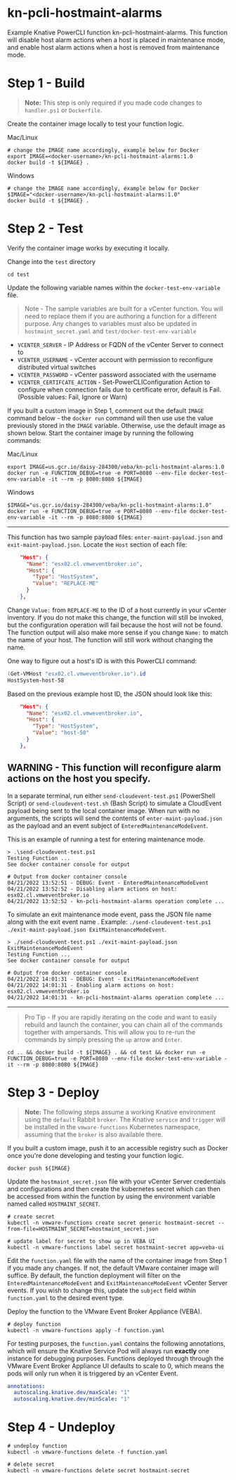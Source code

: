 # kn-pcli-hostmaint-alarms
Example Knative PowerCLI function kn-pcli-hostmaint-alarms. This function will disable host alarm actions when a host is placed in maintenance mode, and enable host alarm actions when a host is removed from maintenance mode.

# Step 1 - Build

> **Note:** This step is only required if you made code changes to `handler.ps1`
> or `Dockerfile`.

Create the container image locally to test your function logic.

Mac/Linux
```
# change the IMAGE name accordingly, example below for Docker
export IMAGE=<docker-username>/kn-pcli-hostmaint-alarms:1.0
docker build -t ${IMAGE} .
```

Windows
```
# change the IMAGE name accordingly, example below for Docker
$IMAGE="<docker-username>/kn-pcli-hostmaint-alarms:1.0"
docker build -t ${IMAGE} .
```
# Step 2 - Test

Verify the container image works by executing it locally.

Change into the `test` directory
```console
cd test
```

Update the following variable names within the `docker-test-env-variable` file.
> Note - The sample variables are built for a vCenter function. You will need to replace them if you are authoring a function for a different purpose.
> Any changes to variables must also be updated in `hostmaint_secret.yaml` and `test/docker-test-env-variable`

* `VCENTER_SERVER` - IP Address or FQDN of the vCenter Server to connect to
* `VCENTER_USERNAME` - vCenter account with permission to reconfigure distributed virtual switches
* `VCENTER_PASSWORD` - vCenter password associated with the username
* `VCENTER_CERTIFCATE_ACTION` - Set-PowerCLIConfiguration Action to configure when connection fails due to certificate error, default is Fail. (Possible values: Fail, Ignore or Warn)

If you built a custom image in Step 1, comment out the default `IMAGE` command below - the `docker run` command will then use use the value previously stored in the `IMAGE` variable. Otherwise, use the default image as shown below.  Start the container image by running the following commands:

Mac/Linux
```console
export IMAGE=us.gcr.io/daisy-284300/veba/kn-pcli-hostmaint-alarms:1.0
docker run -e FUNCTION_DEBUG=true -e PORT=8080 --env-file docker-test-env-variable -it --rm -p 8080:8080 ${IMAGE}
```
Windows
```console
$IMAGE="us.gcr.io/daisy-284300/veba/kn-pcli-hostmaint-alarms:1.0"
docker run -e FUNCTION_DEBUG=true -e PORT=8080 --env-file docker-test-env-variable -it --rm -p 8080:8080 ${IMAGE}
```

---
This function has two sample payload files: `enter-maint-payload.json` and `exit-maint-payload.json`. Locate the `Host` section of each file:
```json
    "Host": {
      "Name": "esx02.cl.vmweventbroker.io",
      "Host": {
        "Type": "HostSystem",
        "Value": "REPLACE-ME"
      }
    },
```
Change `Value:` from `REPLACE-ME` to the ID of a host currently in your vCenter inventory. If you do not make this change, the function will still be invoked, but the configuration operation will fail because the host will not be found. The function output will also make more sense if you change `Name:` to match the name of your host. The function will still work without changing the name.

One way to figure out a host's ID is with this PowerCLI command: 
```powershell
(Get-VMHost "esx02.cl.vmweventbroker.io").id
HostSystem-host-58
```

Based on the previous example host ID, the JSON should look like this:

```json
    "Host": {
      "Name": "esx02.cl.vmweventbroker.io",
      "Host": {
        "Type": "HostSystem",
        "Value": "host-58"
      }
    },
```

**WARNING** - This function will reconfigure alarm actions on the host you specify.
---

In a separate terminal, run either `send-cloudevent-test.ps1` (PowerShell Script) or `send-cloudevent-test.sh` (Bash Script) to simulate a CloudEvent payload being sent to the local container image. When run with no arguments, the scripts will send the contents of `enter-maint-payload.json` as the payload and an event subject of `EnteredMaintenanceModeEvent`. 

This is an example of running a test for entering maintenance mode.
```console
> .\send-cloudevent-test.ps1
Testing Function ...
See docker container console for output
```
```console
# Output from docker container console
04/21/2022 13:52:51 - DEBUG: Event - EnteredMaintenanceModeEvent
04/21/2022 13:52:52 - Disabling alarm actions on host: esx02.cl.vmweventbroker.io
04/21/2022 13:52:52 - kn-pcli-hostmaint-alarms operation complete ...
```

To simulate an exit maintenance mode event, pass the JSON file name along with the exit event name . Example: `./send-cloudevent-test.ps1 ./exit-maint-payload.json ExitMaintenanceModeEvent`.

```console
> ./send-cloudevent-test.ps1 ./exit-maint-payload.json ExitMaintenanceModeEvent
Testing Function ...
See docker container console for output
```

```console
# Output from docker container console
04/21/2022 14:01:31 - DEBUG: Event - ExitMaintenanceModeEvent
04/21/2022 14:01:31 - Enabling alarm actions on host: esx02.cl.vmweventbroker.io
04/21/2022 14:01:31 - kn-pcli-hostmaint-alarms operation complete ...
```

---

> Pro Tip - If you are rapidly iterating on the code and want to easily rebuild and launch the container,
> you can chain all of the commands together with ampersands. This will allow you to re-run
> the commands by simply pressing the `up` arrow and `Enter`.

```console
cd .. && docker build -t ${IMAGE} . && cd test && docker run -e FUNCTION_DEBUG=true -e PORT=8080 --env-file docker-test-env-variable -it --rm -p 8080:8080 ${IMAGE}
```
# Step 3 - Deploy

> **Note:** The following steps assume a working Knative environment using the
`default` Rabbit `broker`. The Knative `service` and `trigger` will be installed in the
`vmware-functions` Kubernetes namespace, assuming that the `broker` is also available there.

If you built a custom image, push it to an accessible registry such as Docker once you're done developing and testing your function logic.

```console
docker push ${IMAGE}
```

Update the `hostmaint_secret.json` file with your vCenter Server credentials and configurations and then create the kubernetes secret which can then be accessed from within the function by using the environment variable named called `HOSTMAINT_SECRET`.

```console
# create secret
kubectl -n vmware-functions create secret generic hostmaint-secret --from-file=HOSTMAINT_SECRET=hostmaint_secret.json

# update label for secret to show up in VEBA UI
kubectl -n vmware-functions label secret hostmaint-secret app=veba-ui
```

Edit the `function.yaml` file with the name of the container image from Step 1 if you made any changes. If not, the default VMware container image will suffice. By default, the function deployment will filter on the `EnteredMaintenanceModeEvent` and `ExitMaintenanceModeEvent` vCenter Server events. If you wish to change this, update the `subject` field within `function.yaml` to the desired event type.


Deploy the function to the VMware Event Broker Appliance (VEBA).
```console
# deploy function
kubectl -n vmware-functions apply -f function.yaml
```

For testing purposes, the `function.yaml` contains the following annotations, which will ensure the Knative Service Pod will always run **exactly** one instance for debugging purposes. Functions deployed through through the VMware Event Broker Appliance UI defaults to scale to 0, which means the pods will only run when it is triggered by an vCenter Event.

```yaml
annotations:
  autoscaling.knative.dev/maxScale: "1"
  autoscaling.knative.dev/minScale: "1"
```

# Step 4 - Undeploy

```console
# undeploy function
kubectl -n vmware-functions delete -f function.yaml

# delete secret
kubectl -n vmware-functions delete secret hostmaint-secret
```
